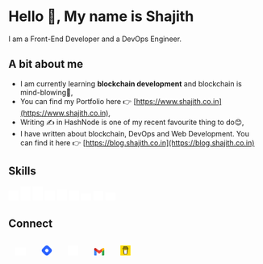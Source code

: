 # Hello 👋, My name is Shajith


I am a Front-End Developer and a DevOps Engineer.


## A bit about me

* I am currently learning **blockchain development** and blockchain is mind-blowing🤯,
* You can find my Portfolio here 👉 [https://www.shajith.co.in](https://www.shajith.co.in),
* Writing ✍ in HashNode is one of my recent favourite thing to do😊,
* I have written about blockchain, DevOps and Web Development. You can find it here 👉 [https://blog.shajith.co.in](https://blog.shajith.co.in)


## Skills
<span><img style="width: 20px;" src="./assets/angular.png" alt="Twitter Logo"></span>
<img style="width: 20px;" src="./assets/html.png" alt="Twitter Logo">
<img style="width: 20px;" src="./assets/css.png" alt="Twitter Logo">
<img style="width: 20px;" src="./assets/javascript.png" alt="Twitter Logo">
<img style="width: 20px;" src="./assets/node.png" alt="Twitter Logo">
<img style="width: 20px;" src="./assets/typescript.png" alt="Twitter Logo">
<img style="width: 20px;" src="./assets/docker.png" alt="Twitter Logo">
<img style="width: 20px;" src="./assets/kubernetes.png" alt="Twitter Logo">
<img style="width: 20px;" src="./assets/gcp.png" alt="Twitter Logo">


## Connect

<a href="https://twitter.com/Shajith_it_is"><img style="margin:1em;width: 20px;" src="./assets/twitter.png" alt="Twitter Logo"></a>
<a href="https://blog.shajith.co.in"><img style="margin:1em;width: 20px;" src="./assets/hash-node.png" alt="Hashnode Logo"></a>
<a href="https://github.com/shajith-it-is"><img style="margin:1em;width: 20px;" src="./assets/github.png" alt="GitHub Logo"></a>
<a href="mailto://shajith.it.is@gmail.com"><img style="margin:1em;width: 20px;" src="./assets/gmail.png" alt="Gmail Logo"></a>
<a href="https://www.buymeacoffee.com/shajith.it.is"><img style="margin:1em;width: 20px;" src="./assets/bmc.png" alt="Gmail Logo"></a>
